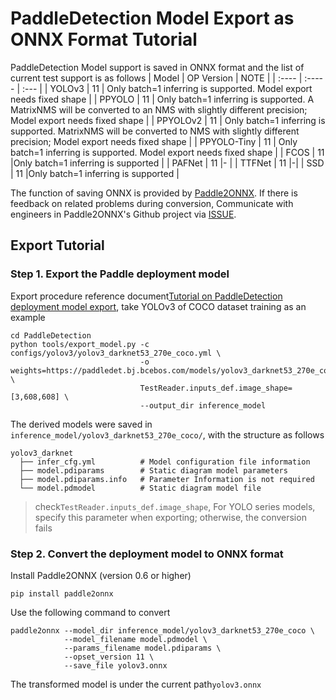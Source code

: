 # PaddleDetection Model Export as ONNX Format Tutorial

PaddleDetection Model support is saved in ONNX format and the list of current test support is as follows
| Model  | OP Version | NOTE |
| :---- | :----- | :--- |
| YOLOv3 |  11   |  Only batch=1 inferring is supported. Model export needs fixed shape |
| PPYOLO | 11 | Only batch=1 inferring is supported. A MatrixNMS will be converted to an NMS with slightly different precision; Model export needs fixed shape |
| PPYOLOv2 | 11 | Only batch=1 inferring is supported. MatrixNMS will be converted to NMS with slightly different precision; Model export needs fixed shape |
| PPYOLO-Tiny | 11 | Only batch=1 inferring is supported. Model export needs fixed shape |
| FCOS | 11 |Only batch=1 inferring is supported |
| PAFNet | 11 |- |
| TTFNet | 11 |-|
| SSD | 11 |Only batch=1 inferring is supported |

The function of saving ONNX is provided by [Paddle2ONNX](https://github.com/PaddlePaddle/Paddle2ONNX). If there is feedback on related problems during conversion, Communicate with engineers in Paddle2ONNX's Github project via [ISSUE](https://github.com/PaddlePaddle/Paddle2ONNX/issues).

## Export Tutorial

### Step 1. Export the Paddle deployment model
Export procedure reference document[Tutorial on PaddleDetection deployment model export](./EXPORT_MODEL_en.md), take YOLOv3 of COCO dataset training as an example
```
cd PaddleDetection
python tools/export_model.py -c configs/yolov3/yolov3_darknet53_270e_coco.yml \
                             -o weights=https://paddledet.bj.bcebos.com/models/yolov3_darknet53_270e_coco.pdparams \
                             TestReader.inputs_def.image_shape=[3,608,608] \
                             --output_dir inference_model
```
The derived models were saved in `inference_model/yolov3_darknet53_270e_coco/`, with the structure as follows
```
yolov3_darknet
  ├── infer_cfg.yml          # Model configuration file information
  ├── model.pdiparams        # Static diagram model parameters
  ├── model.pdiparams.info   # Parameter Information is not required
  └── model.pdmodel          # Static diagram model file
```
> check`TestReader.inputs_def.image_shape`, For YOLO series models, specify this parameter when exporting; otherwise, the conversion fails

### Step 2. Convert the deployment model to ONNX format
Install Paddle2ONNX (version 0.6 or higher)
```
pip install paddle2onnx
```
Use the following command to convert
```
paddle2onnx --model_dir inference_model/yolov3_darknet53_270e_coco \
            --model_filename model.pdmodel \
            --params_filename model.pdiparams \
            --opset_version 11 \
            --save_file yolov3.onnx
```
The transformed model is under the current path`yolov3.onnx`

